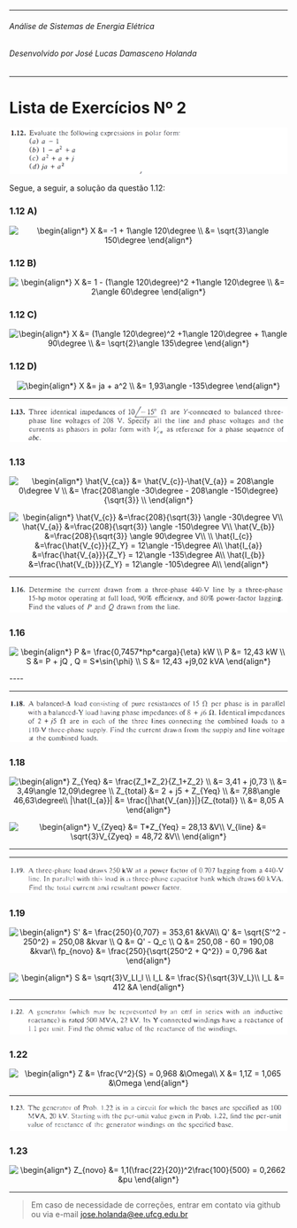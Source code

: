 
----
###### Análise de Sistemas de Energia Elétrica
###### Desenvolvido por José Lucas Damasceno Holanda  
----
<h1>Lista de Exercícios Nº 2</h1>



![Questão 1.12](112.PNG "Questão 1.12")


Segue, a seguir, a solução da questão 1.12: 


<h3>1.12 A)</h3>

<p align="center">
    <img src="https://latex.codecogs.com/svg.latex?\begin{align*}&space;X&space;&=&space;-1&space;&plus;&space;1\angle&space;120\degree&space;\\&space;&=&space;\sqrt{3}\angle&space;150\degree&space;\end{align*}" title="\begin{align*} X &= -1 + 1\angle 120\degree \\ &= \sqrt{3}\angle 150\degree \end{align*}" />
</p>


<h3>1.12 B)</h3>

<p align="center">
    <img src="https://latex.codecogs.com/svg.latex?\begin{align*}&space;X&space;&=&space;1&space;-&space;(1\angle&space;120\degree)^2&space;&plus;1\angle&space;120\degree&space;\\&space;&=&space;2\angle&space;60\degree&space;\end{align*}" title="\begin{align*} X &= 1 - (1\angle 120\degree)^2 +1\angle 120\degree \\ &= 2\angle 60\degree \end{align*}" />
</p>


<h3>1.12 C)</h3>

<p align="center">
    <img src="https://latex.codecogs.com/svg.latex?\begin{align*}&space;X&space;&=&space;(1\angle&space;120\degree)^2&space;&plus;1\angle&space;120\degree&space;&plus;&space;1\angle&space;90\degree&space;\\&space;&=&space;\sqrt{2}\angle&space;135\degree&space;\end{align*}" title="\begin{align*} X &= (1\angle 120\degree)^2 +1\angle 120\degree + 1\angle 90\degree \\ &= \sqrt{2}\angle 135\degree \end{align*}" />
</p>


<h3>1.12 D)</h3>

<p align="center">
    <img src="https://latex.codecogs.com/svg.latex?\begin{align*}&space;X&space;&=&space;ja&space;&plus;&space;a^2&space;\\&space;&=&space;1,93\angle&space;-135\degree&space;\end{align*}" title="\begin{align*} X &= ja + a^2 \\ &= 1,93\angle -135\degree \end{align*}" />
</p>


----
![Questão 1.13](113.PNG "Questão 1.13")
<h3>1.13</h3>

<p align="center">
    <img src="https://latex.codecogs.com/svg.latex?\begin{align*}&space;\hat{V_{ca}}&space;&=&space;\hat{V_{c}}-\hat{V_{a}}&space;=&space;208\angle&space;0\degree&space;V&space;\\&space;&=&space;\frac{208\angle&space;-30\degree&space;-&space;208\angle&space;-150\degree}{\sqrt{3}}&space;\\&space;\end{align*}" title="\begin{align*} \hat{V_{ca}} &= \hat{V_{c}}-\hat{V_{a}} = 208\angle 0\degree V \\ &= \frac{208\angle -30\degree - 208\angle -150\degree}{\sqrt{3}} \\ \end{align*}" />
</p>

<p align="center">
    <img src="https://latex.codecogs.com/svg.latex?\begin{align*}&space;\hat{V_{c}}&space;&=\frac{208}{\sqrt{3}}&space;\angle&space;-30\degree&space;V\\&space;\hat{V_{a}}&space;&=\frac{208}{\sqrt{3}}&space;\angle&space;-150\degree&space;V\\&space;\hat{V_{b}}&space;&=\frac{208}{\sqrt{3}}&space;\angle&space;90\degree&space;V\\&space;\\&space;\hat{I_{c}}&space;&=\frac{\hat{V_{c}}}{Z_Y}&space;=&space;12\angle&space;-15\degree&space;A\\&space;\hat{I_{a}}&space;&=\frac{\hat{V_{a}}}{Z_Y}&space;=&space;12\angle&space;-135\degree&space;A\\&space;\hat{I_{b}}&space;&=\frac{\hat{V_{b}}}{Z_Y}&space;=&space;12\angle&space;-105\degree&space;A\\&space;\end{align*}" title="\begin{align*} \hat{V_{c}} &=\frac{208}{\sqrt{3}} \angle -30\degree V\\ \hat{V_{a}} &=\frac{208}{\sqrt{3}} \angle -150\degree V\\ \hat{V_{b}} &=\frac{208}{\sqrt{3}} \angle 90\degree V\\ \\ \hat{I_{c}} &=\frac{\hat{V_{c}}}{Z_Y} = 12\angle -15\degree A\\ \hat{I_{a}} &=\frac{\hat{V_{a}}}{Z_Y} = 12\angle -135\degree A\\ \hat{I_{b}} &=\frac{\hat{V_{b}}}{Z_Y} = 12\angle -105\degree A\\ \end{align*}" />
</p>


----
![Questão 1.16](116.PNG "Questão 1.16")
<h3>1.16</h3>

<p align="center">
    <img src="https://latex.codecogs.com/svg.latex?\begin{align*}&space;P&space;&=&space;\frac{0,7457*hp*carga}{\eta}&space;kW&space;\\&space;P&space;&=&space;12,43&space;kW&space;\\&space;S&space;&=&space;P&space;&plus;&space;jQ&space;,&space;Q&space;=&space;S*\sin{\phi}&space;\\&space;S&space;&=&space;12,43&space;&plus;j9,02&space;kVA&space;\end{align*}" title="\begin{align*} P &= \frac{0,7457*hp*carga}{\eta} kW \\ P &= 12,43 kW \\ S &= P + jQ , Q = S*\sin{\phi} \\ S &= 12,43 +j9,02 kVA \end{align*}" />
</p>
----

----
![Questão 1.18](118.PNG "Questão 1.18")
<h3>1.18</h3>

<p align="center">
    <img src="https://latex.codecogs.com/svg.latex?\begin{align*}&space;Z_{Yeq}&space;&=&space;\frac{Z_1*Z_2}{Z_1&plus;Z_2}&space;\\&space;&=&space;3,41&space;&plus;&space;j0,73&space;\\&space;&=&space;3,49\angle&space;12,09\degree&space;\\&space;Z_{total}&space;&=&space;2&space;&plus;&space;j5&space;&plus;&space;Z_{Yeq}&space;\\&space;&=&space;7,88\angle&space;46,63\degree\\&space;|\hat{I_{a}}|&space;&=&space;\frac{|\hat{V_{an}}|}{Z_{total}}&space;\\&space;&=&space;8,05&space;A&space;\end{align*}" title="\begin{align*} Z_{Yeq} &= \frac{Z_1*Z_2}{Z_1+Z_2} \\ &= 3,41 + j0,73 \\ &= 3,49\angle 12,09\degree \\ Z_{total} &= 2 + j5 + Z_{Yeq} \\ &= 7,88\angle 46,63\degree\\ |\hat{I_{a}}| &= \frac{|\hat{V_{an}}|}{Z_{total}} \\ &= 8,05 A \end{align*}" />
</p>

<p align="center">
    <img src="https://latex.codecogs.com/svg.latex?\begin{align*}&space;V_{Zyeq}&space;&=&space;T*Z_{Yeq}&space;=&space;28,13&space;&V\\&space;V_{line}&space;&=&space;\sqrt{3}V_{Zyeq}&space;=&space;48,72&space;&V\\&space;\end{align*}" title="\begin{align*} V_{Zyeq} &= T*Z_{Yeq} = 28,13 &V\\ V_{line} &= \sqrt{3}V_{Zyeq} = 48,72 &V\\ \end{align*}" />
</p>

----

----
![Questão 1.19](119.PNG "Questão 1.19")
<h3>1.19</h3>

<p align="center">
    <img src="https://latex.codecogs.com/svg.latex?\begin{align*}&space;S'&space;&=&space;\frac{250}{0,707}&space;=&space;353,61&space;&kVA\\&space;Q'&space;&=&space;\sqrt{S'^2&space;-&space;250^2}&space;=&space;250,08&space;&kvar&space;\\&space;Q&space;&=&space;Q'&space;-&space;Q_c&space;\\&space;Q&space;&=&space;250,08&space;-&space;60&space;=&space;190,08&space;&kvar\\&space;fp_{novo}&space;&=&space;\frac{250}{\sqrt{250^2&space;&plus;&space;Q^2}}&space;=&space;0,796&space;&at&space;\end{align*}" title="\begin{align*} S' &= \frac{250}{0,707} = 353,61 &kVA\\ Q' &= \sqrt{S'^2 - 250^2} = 250,08 &kvar \\ Q &= Q' - Q_c \\ Q &= 250,08 - 60 = 190,08 &kvar\\ fp_{novo} &= \frac{250}{\sqrt{250^2 + Q^2}} = 0,796 &at \end{align*}" />
</p>

<p align="center">
    <img src="https://latex.codecogs.com/svg.latex?\begin{align*}&space;S&space;&=&space;\sqrt{3}V_LI_l&space;\\&space;I_L&space;&=&space;\frac{S}{\sqrt{3}V_L}\\&space;I_L&space;&=&space;412&space;&A&space;\end{align*}" title="\begin{align*} S &= \sqrt{3}V_LI_l \\ I_L &= \frac{S}{\sqrt{3}V_L}\\ I_L &= 412 &A \end{align*}" />
</p>

----
![Questão 1.22](122.PNG "Questão 1.22")
<h3>1.22</h3>

<p align="center">
    <img src="https://latex.codecogs.com/svg.latex?\begin{align*}&space;Z&space;&=&space;\frac{V^2}{S}&space;=&space;0,968&space;&\Omega\\&space;X&space;&=&space;1,1Z&space;=&space;1,065&space;&\Omega&space;\end{align*}" title="\begin{align*} Z &= \frac{V^2}{S} = 0,968 &\Omega\\ X &= 1,1Z = 1,065 &\Omega \end{align*}" />
</p>


----
![Questão 1.23](123.PNG "Questão 1.23")
<h3>1.23</h3>

<p align="center">
    <img src="https://latex.codecogs.com/svg.latex?\begin{align*}&space;Z_{novo}&space;&=&space;1,1(\frac{22}{20})^2\frac{100}{500}&space;=&space;0,2662&space;&pu&space;\end{align*}" title="\begin{align*} Z_{novo} &= 1,1(\frac{22}{20})^2\frac{100}{500} = 0,2662 &pu \end{align*}" />
</p>

----

>Em caso de necessidade de correções, entrar em contato via github ou via e-mail jose.holanda@ee.ufcg.edu.br

